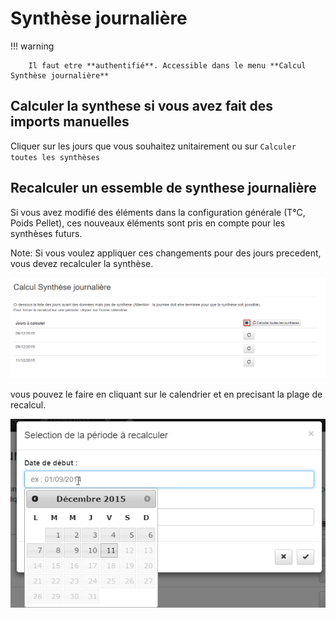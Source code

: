 # Synthèse journalière

!!! warning

        Il faut etre **authentifié**. Accessible dans le menu **Calcul Synthèse journalière**

## Calculer la synthese si vous avez fait des imports manuelles

Cliquer sur les jours que vous souhaitez unitairement ou sur `Calculer toutes les synthèses`

## Recalculer un essemble de synthese journalière

Si vous avez modifié des éléments dans la configuration générale (T°C, Poids Pellet), ces nouveaux éléments sont pris en compte pour les synthèses futurs.

Note: Si vous voulez appliquer ces changements pour des jours precedent, vous devez recalculer la synthèse.

![w-0231-oko](/assets/img/oko/w-0231-oko.png)

vous pouvez le faire en cliquant sur le calendrier et en precisant la plage de recalcul.

![w-0232-oko](/assets/img/oko/w-0232-oko.png)
